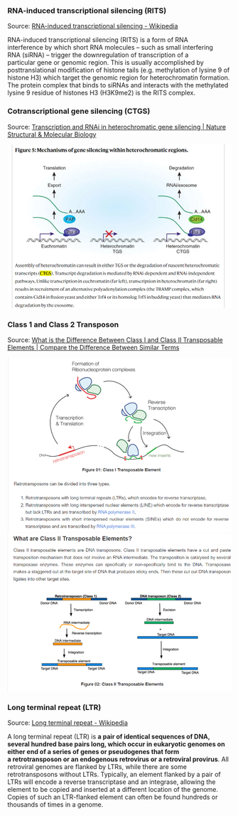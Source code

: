 ### RNA-induced transcriptional silencing (RITS)
Source: [RNA-induced transcriptional silencing - Wikipedia](https://en.wikipedia.org/wiki/RNA-induced_transcriptional_silencing)

RNA-induced transcriptional silencing (RITS) is a form of RNA interference by which short RNA molecules – such as small interfering RNA (siRNA) – trigger the downregulation of transcription of a particular gene or genomic region. This is usually accomplished by posttranslational modification of histone tails (e.g. methylation of lysine 9 of histone H3) which target the genomic region for heterochromatin formation. The protein complex that binds to siRNAs and interacts with the methylated lysine 9 residue of histones H3 (H3K9me2) is the RITS complex.

### Cotranscriptional gene silencing (CTGS)
Source: [Transcription and RNAi in heterochromatic gene silencing | Nature Structural & Molecular Biology](https://www.nature.com/articles/nsmb1315)

![](./images/2_intro_CTGS.png)


### Class 1 and Class 2 Transposon
Source: [What is the Difference Between Class I and Class II Transposable Elements | Compare the Difference Between Similar Terms](https://www.differencebetween.com/what-is-the-difference-between-class-i-and-class-ii-transposable-elements/)

![](./images/2_intro_transposon_1.png)
![](./images/2_intro_transposon_2.png)

### Long terminal repeat (LTR)
Source: [Long terminal repeat - Wikipedia](https://en.wikipedia.org/wiki/Long_terminal_repeat)

A long terminal repeat (LTR) is **a pair of identical sequences of DNA, several hundred base pairs long, which occur in eukaryotic genomes on either end of a series of genes or pseudogenes that form a retrotransposon or an endogenous retrovirus or a retroviral provirus**. All retroviral genomes are flanked by LTRs, while there are some retrotransposons without LTRs. Typically, an element flanked by a pair of LTRs will encode a reverse transcriptase and an integrase, allowing the element to be copied and inserted at a different location of the genome. Copies of such an LTR-flanked element can often be found hundreds or thousands of times in a genome.